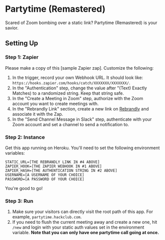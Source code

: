 # Partytime (Remastered)

Scared of Zoom bombing over a static link? Partytime (Remastered) is your savior. 

## Setting Up

### Step 1: Zapier

Please make a copy of this [sample Zapier zap]. Customize the following:

1. In the trigger, record your own Webhook URL. It should look like: `https://hooks.zapier.com/hooks/catch/XXXXXXX/XXXXXXX/`.
1. In the "Authentication" step, change the value after "(Text) Exactly Matches) to a randomized string. Keep that string safe.
1. In the "Create a Meeting in Zoom" step, authorize with the Zoom account you want to create meetings with.
1. In the "Rebrandly Link" section, create a new link on [Rebrandly](https://rebrandly.com) and associate it with the Zap.
1. In the "Send Channel Message in Slack" step, authenticate with your Zoom account and set a channel to send a notification to.

### Step 2: Instance

Get this app running on Heroku. You'll need to set the following environment variables: 

```
STATIC_URL=[THE REBRANDLY LINK IN #4 ABOVE]
ZAPIER_HOOK=[THE ZAPIER WEBHOOK IN #1 ABOVE]
ZAPIER_HASH=[THE AUTHENTICATION STRING IN #2 ABOVE]
USERNAME=[A USERNAME OF YOUR CHOICE]
PASSWORD=[A PASSWORD OF YOUR CHOICE]
```

You're good to go!

### Step 3: Run

1. Make sure your visitors can directly visit the root path of this app. For example, `partytime.hackclub.com`.
2. If you need to flush the current meeting away and create a new one, hit `/new` and login with your static auth values set in the environment variable. **Note that you can only have one partytime call going at once.**

